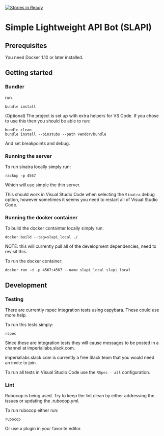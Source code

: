 [![Stories in Ready](https://badge.waffle.io/ImperialLabs/slapi.png?label=ready&title=Ready)](https://waffle.io/ImperialLabs/slapi)
# Simple Lightweight API Bot (SLAPI)


## Prerequisites
You need Docker 1.10 or later installed.

## Getting started

### Bundler

run

    bundle install

(Optional) The project is set up with extra helpers for VS Code.  If you chose to use this then you should be able to run:

    bundle clean
    bundle install --binstubs --path vendor/bundle

And set breakpoints and debug.

### Running the server

To run sinatra locally simply run:

    rackup -p 4567

Which will use simple the thin server.

This should work in Visual Studio Code when selecting the `Sinatra` debug option, however sometimes it seems you need to restart all of Visual Studio Code.

### Running the docker container

To build the docker containter locally simply run:

    docker build --tag=slapi_local ./

NOTE: this will currently pull all of the development dependencies, need to revisit this.

To run the docker container:

    docker run -d -p 4567:4567 --name slapi_local slapi_local

## Development

### Testing

There are currently rspec integration tests using capybara.  These could use more help.

To run this tests simply:

    rspec

Since these are integration tests they will cause messages to be posted in a channel at imperiallabs.slack.com.

imperiallabs.slack.com is currently a free Slack team that you would need an invite to join.

To run all tests in Visual Studio Code use the `RSpec - all` configuration.

### Lint

Rubocop is being used. Try to keep the lint clean by either addressing the issues or updating the .rubocop.yml.

To run rubocop either run:

    rubocop

Or use a plugin in your favorite editor.



